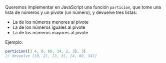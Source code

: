 Queremos implementar en JavaScript una función `particion`, que tome una lista de números y un pivote (un número), y devuelve tres listas:

* La de los números menores al pivote
* La de los números iguales al pivote
* La de los números mayores al pivote

Ejemplo:

```javascript
particion([3 4, 0, 60, 34, 2, 3], 3)
// devuelve [[0, 2], [3, 3], [4, 60, 34]]
```
